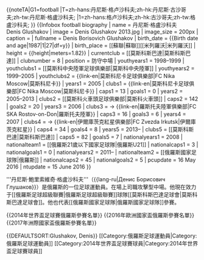 {{noteTA|G1=football
|T=zh-hans:丹尼斯·格卢沙科夫;zh-hk:丹尼斯·古沙哥夫;zh-tw:丹尼斯·格盧沙科夫;
|1=zh-hans:格卢沙科夫;zh-hk:古沙哥夫;zh-tw:格盧沙科夫;
}}
{{Infobox football biography
| name = 丹尼斯·格盧沙科夫<br/>Denis Glushakov
| image = Denis Glushakov 2013.jpg
| image_size = 200px
| caption = 
| fullname = Denis Borisovich Glushakov
| birth_date  = {{Birth date and age|1987|1|27|df=y}} 
| birth_place = [[蘇聯|蘇聯]][[米列羅沃|米列羅沃]]
| height = {{height|meters=1.82}}
| currentclub = [[莫斯科斯巴達|莫斯科斯巴達]]
| clubnumber = 8
| position = 防守中場 
| youthyears1 = 1998–1999 | youthclubs1 = [[莫斯科中央陸軍足球俱樂部|莫斯科中央陸軍]]
| youthyears2 = 1999–2005 | youthclubs2 = {{link-en|莫斯科尼卡足球俱樂部|FC Nika Moscow|莫斯科尼卡}}
| years1 = 2005      | clubs1 = {{link-en|莫斯科尼卡足球俱樂部|FC Nika Moscow|莫斯科尼卡}} | caps1 =  13 | goals1 =  0
| years2 = 2005–2013 | clubs2 = [[莫斯科火車頭足球俱樂部|莫斯科火車頭]] | caps2 = 142 | goals2 = 20
| years3 = 2006      | clubs3 = → {{link-en|羅斯托夫陸軍俱樂部|FC SKA Rostov-on-Don|羅斯托夫陸軍}} | caps3 =  16 | goals3 =  6
| years4 = 2007      | clubs4 = → {{link-en|伊爾庫茨克紅星俱樂部|FC Zvezda Irkutsk|伊爾庫茨克紅星}} | caps4 =  34 | goals4 =  8 
| years5 = 2013–     | clubs5 = [[莫斯科斯巴達|莫斯科斯巴達]] | caps5 =  82 | goals5 =  7
| nationalyears1 = 2008  | nationalteam1 = [[俄羅斯21歲以下國家足球隊|俄羅斯U21]]  | nationalcaps1 =  3 | nationalgoals1 = 0
| nationalyears2 = 2011– | nationalteam2 = [[俄羅斯國家足球隊|俄羅斯]] | nationalcaps2 = 45 | nationalgoals2 = 5
| pcupdate = 16 May 2016
| ntupdate = 15 June 2016
}}

'''丹尼斯·鮑里索維奇·格盧沙科夫'''（{{lang-ru|Денис Борисович Глушаков}}）是俄羅斯的一位足球運動員。在場上司職攻擊型中場。他現在效力于[[俄羅斯足球超級聯賽|俄羅斯足球超級聯賽]]球隊[[莫斯科斯巴達足球會|莫斯科斯巴達足球會]]。他也代表[[俄羅斯國家足球隊|俄羅斯國家足球隊]]參賽。

{{2014年世界盃足球賽俄羅斯參賽名單}}
{{2016年歐洲國家盃俄羅斯參賽名單}}
{{2017年洲際國家盃俄羅斯參賽名單}}

{{DEFAULTSORT:Glushakov, Denis}}
[[Category:俄羅斯足球運動員|Category:俄羅斯足球運動員]]
[[Category:2014年世界盃足球賽球員|Category:2014年世界盃足球賽球員]]